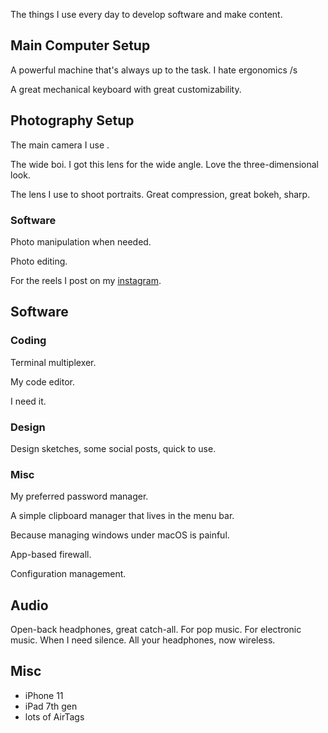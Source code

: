 The things I use every day to develop software and make content.

## Main Computer Setup

<Product title="Apple MacBook Pro" variation='14" M1 Pro (2021)' link="https://amzn.to/41VR7eh">
  A powerful machine that's always up to the task.
</Product>

<Product title="Apple Magic Mouse" link="https://amzn.to/3L4dbwj">
I hate ergonomics /s
</Product>

<Product
  title="Hexcore Anne Pro 2"
  variation="Gateron Blue Switches"
  link="https://amzn.to/3V7LO9y">
A great mechanical keyboard with great customizability.
</Product>

## Photography Setup

<Product
  title="Canon EOS RP"
  link="https://amzn.to/41DpuqC">
The main camera I use .
</Product>


<Product
  title="Canon 28mm USM f/1.8">
The wide boi. I got this lens for the wide angle. Love the
three-dimensional look.
</Product>

<Product
  title="Canon 85mm USM f/1.8"
  link="https://amzn.to/43UEOAC">
The lens I use to shoot portraits.
Great compression, great bokeh, sharp.
</Product>

### Software

<Product
  title="Photoshop CC"
  link="https://www.adobe.com/products/photoshop.html"
  linkText="Open">
Photo manipulation when needed.
</Product>

<Product
  title="Lightroom Classic CC"
  link="https://www.adobe.com/products/photoshop-lightroom-classichtml"
  linkText="Open">
Photo editing.
</Product>

<Product
  title="Final Cut Pro X"
  link="https://www.apple.com/final-cut-pro/"
  linkText="Open">
For the reels I post on my [instagram](https://instagram.com/eliseomartelli).
</Product>

## Software

### Coding

<Product
  title="Tmux"
  link="https://github.com/tmux/tmux/wiki"
  linkText="Open">
Terminal multiplexer.
</Product>

<Product
  title="Neovim"
  link="http://neovim.io/"
  linkText="Open">
My code editor.
</Product>

<Product
title="Terminal.app"
variation="Yes, the built-in one"
link="https://support.apple.com/en-gb/guide/terminal/welcome/mac"
  linkText="Open">
I need it.
</Product>

### Design

<Product
  title="Figma"
  link="https://www.figma.com/"
  linkText="Open">
Design sketches, some social posts, quick to use.
</Product>

### Misc

<Product
  title="Bitwarden"
  link="https://bitwarden.com/"
  linkText="Open">
My preferred password manager.
</Product>

<Product
  title="Maccy"
  link="https://maccy.app/"
  linkText="Open">
A simple clipboard manager that lives in the menu bar.
</Product>

<Product
  title="Rectangle"
  link="https://rectangleapp.com/"
  linkText="Open">
Because managing windows under macOS is painful.
</Product>

<Product
  title="Lulu"
  link="https://bitwarden.com/"
  linkText="Open">
App-based firewall.
</Product>

<Product
  title="Ansible"
  link="https://www.ansible.com/"
  linkText="Open">
Configuration management.
</Product>

## Audio

<Product
  title="AKG K240"
  variation="Studio"
  link="https://amzn.to/3L3rAsR">
Open-back headphones, great catch-all.
</Product>
<Product 
  title="TinHifi T2 Plus">
For pop music.
</Product>
<Product
  title="KZ ZSN PRO X"
  variation="Clear"
  link="https://amzn.to/3oNxqH2">
For electronic music.
</Product>
<Product
  title="Apple AirPods Pro"
  variation="Gen 1"
  link="https://amzn.to/3LaUnLQ">
When I need silence.
</Product>
<Product
  title="FiiO μBTR"
  link="https://amzn.to/4219Jtt">
All your headphones, now wireless.
</Product>

## Misc

- iPhone 11
- iPad 7th gen
- lots of AirTags

<AffiliateDisclosure />
